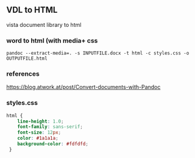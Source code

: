 ## VDL to HTML
vista document library to html




### word to html (with media+ css
```
pandoc --extract-media=. -s INPUTFILE.docx -t html -c styles.css -o OUTPUTFILE.html
```


### references
https://blog.atwork.at/post/Convert-documents-with-Pandoc


### styles.css
```css
html {
    line-height: 1.0;
    font-family: sans-serif;
    font-size: 12px;
    color: #1a1a1a;
    background-color: #fdfdfd;
 }
```
